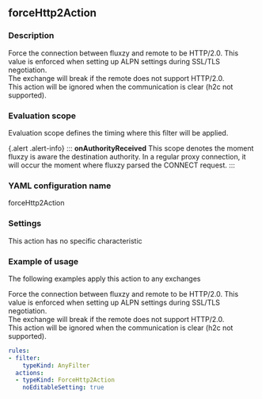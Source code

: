 ## forceHttp2Action

### Description

Force the connection between fluxzy and remote to be HTTP/2.0. This value is enforced when setting up ALPN settings during SSL/TLS negotiation. <br/>The exchange will break if the remote does not support HTTP/2.0. <br/>This action will be ignored when the communication is clear (h2c not supported).

### Evaluation scope

Evaluation scope defines the timing where this filter will be applied. 

{.alert .alert-info}
:::
**onAuthorityReceived** This scope denotes the moment fluxzy is aware the destination authority. In a regular proxy connection, it will occur the moment where fluxzy parsed the CONNECT request.
:::

### YAML configuration name

forceHttp2Action

### Settings

This action has no specific characteristic

### Example of usage

The following examples apply this action to any exchanges

Force the connection between fluxzy and remote to be HTTP/2.0. This value is enforced when setting up ALPN settings during SSL/TLS negotiation. <br/>The exchange will break if the remote does not support HTTP/2.0. <br/>This action will be ignored when the communication is clear (h2c not supported).

```yaml
rules:
- filter:
    typeKind: AnyFilter
  actions:
  - typeKind: ForceHttp2Action
    noEditableSetting: true
```



